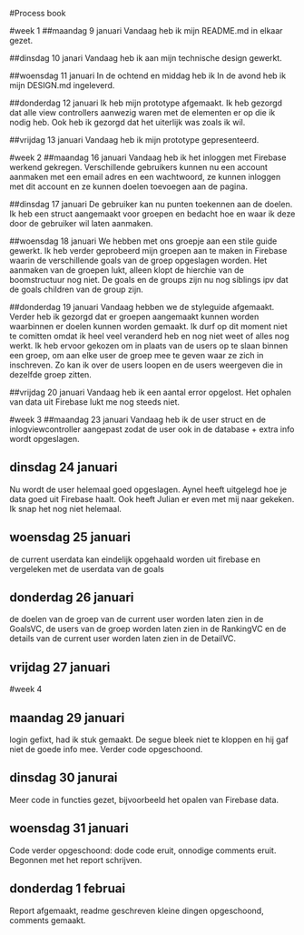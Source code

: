 #Process book

#week 1
##maandag 9 januari 
Vandaag heb ik mijn README.md in elkaar gezet. 

##dinsdag 10 janari 
Vandaag heb ik aan mijn technische design gewerkt. 

##woensdag 11 januari
In de ochtend en middag heb ik In de avond heb ik mijn DESIGN.md ingeleverd. 

##donderdag 12 januari
Ik heb mijn prototype afgemaakt. Ik heb gezorgd dat alle view controllers aanwezig waren met de elementen er op die ik nodig heb. Ook heb ik gezorgd dat het uiterlijk was zoals ik wil. 

##vrijdag 13 januari
Vandaag heb ik mijn prototype gepresenteerd. 

#week 2
##maandag 16 januari
Vandaag heb ik het inloggen met Firebase werkend gekregen. Verschillende gebruikers kunnen nu een account aanmaken met een email adres en een wachtwoord, ze kunnen inloggen met dit account en ze kunnen doelen toevoegen aan de pagina. 

##dinsdag 17 januari
De gebruiker kan nu punten toekennen aan de doelen. Ik heb een struct aangemaakt voor groepen en bedacht hoe en waar ik deze door de gebruiker wil laten aanmaken. 

##woensdag 18 januari 
We hebben met ons groepje aan een stile guide gewerkt. Ik heb verder geprobeerd mijn groepen aan te maken in Firebase waarin de verschillende goals van de groep opgeslagen worden. Het aanmaken van de groepen lukt, alleen klopt de hierchie van de boomstructuur nog niet. De goals en de groups zijn nu nog siblings ipv dat de goals children van de group zijn. 

##donderdag 19 januari
Vandaag hebben we de styleguide afgemaakt. Verder heb ik gezorgd dat er groepen aangemaakt kunnen worden waarbinnen er doelen kunnen worden gemaakt. Ik durf op dit moment niet te comitten omdat ik heel veel veranderd heb en nog niet weet of alles nog werkt. Ik heb ervoor gekozen om in plaats van de users op te slaan binnen een groep, om aan elke user de groep mee te geven waar ze zich in inschreven. Zo kan ik over de users loopen en de users weergeven die in dezelfde groep zitten. 
  
##vrijdag 20 januari
Vandaag heb ik een aantal error opgelost. Het ophalen van data uit Firebase lukt me nog steeds niet.     

#week 3 
##maandag 23 januari 
Vandaag heb ik de user struct en de inlogviewcontroller aangepast zodat de user ook in de database + extra info wordt opgeslagen.

## dinsdag 24 januari 
Nu wordt de user helemaal goed opgeslagen. Aynel heeft uitgelegd hoe je data goed uit Firebase haalt. Ook heeft Julian er even met mij naar gekeken. Ik snap het nog niet helemaal. 

## woensdag 25 januari
de current userdata kan eindelijk opgehaald worden uit firebase en vergeleken met de userdata van de goals

## donderdag 26 januari
de doelen van de groep van de current user worden laten zien in de GoalsVC, de users van de groep worden laten zien in de RankingVC en de details van de current user worden laten zien in de DetailVC.

## vrijdag 27 januari 

#week 4

## maandag 29 januari
login gefixt, had ik stuk gemaakt. De segue bleek niet te kloppen en hij gaf niet de goede info mee. Verder code opgeschoond. 

## dinsdag 30 janurai
Meer code in functies gezet, bijvoorbeeld het opalen van Firebase data.

## woensdag 31 januari
Code verder opgeschoond: dode code eruit, onnodige comments eruit. Begonnen met het report schrijven. 

## donderdag 1 februai
Report afgemaakt, readme geschreven kleine dingen opgeschoond, comments gemaakt.

 



